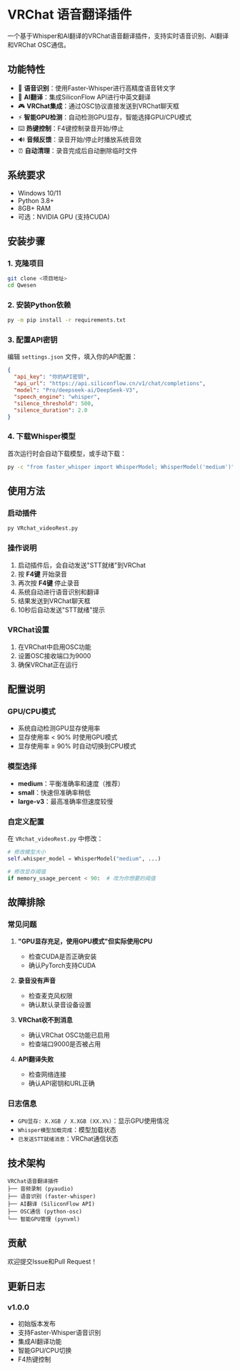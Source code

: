 # VRChat 语音翻译插件

一个基于Whisper和AI翻译的VRChat语音翻译插件，支持实时语音识别、AI翻译和VRChat OSC通信。

## 功能特性

- 🎤 **语音识别**：使用Faster-Whisper进行高精度语音转文字
- 🤖 **AI翻译**：集成SiliconFlow API进行中英文翻译
- 🎮 **VRChat集成**：通过OSC协议直接发送到VRChat聊天框
- ⚡ **智能GPU检测**：自动检测GPU显存，智能选择GPU/CPU模式
- ⌨️ **热键控制**：F4键控制录音开始/停止
- 🔊 **音频反馈**：录音开始/停止时播放系统音效
- ⏰ **自动清理**：录音完成后自动删除临时文件

## 系统要求

- Windows 10/11
- Python 3.8+
- 8GB+ RAM
- 可选：NVIDIA GPU (支持CUDA)

## 安装步骤

### 1. 克隆项目
```bash
git clone <项目地址>
cd Qwesen
```

### 2. 安装Python依赖
```bash
py -m pip install -r requirements.txt
```

### 3. 配置API密钥
编辑 `settings.json` 文件，填入你的API配置：
```json
{
  "api_key": "你的API密钥",
  "api_url": "https://api.siliconflow.cn/v1/chat/completions",
  "model": "Pro/deepseek-ai/DeepSeek-V3",
  "speech_engine": "whisper",
  "silence_threshold": 500,
  "silence_duration": 2.0
}
```

### 4. 下载Whisper模型
首次运行时会自动下载模型，或手动下载：
```bash
py -c "from faster_whisper import WhisperModel; WhisperModel('medium')"
```

## 使用方法

### 启动插件
```bash
py VRchat_videoRest.py
```

### 操作说明
1. 启动插件后，会自动发送"STT就绪"到VRChat
2. 按 **F4键** 开始录音
3. 再次按 **F4键** 停止录音
4. 系统自动进行语音识别和翻译
5. 结果发送到VRChat聊天框
6. 10秒后自动发送"STT就绪"提示

### VRChat设置
1. 在VRChat中启用OSC功能
2. 设置OSC接收端口为9000
3. 确保VRChat正在运行

## 配置说明

### GPU/CPU模式
- 系统自动检测GPU显存使用率
- 显存使用率 < 90% 时使用GPU模式
- 显存使用率 ≥ 90% 时自动切换到CPU模式

### 模型选择
- **medium**：平衡准确率和速度（推荐）
- **small**：快速但准确率稍低
- **large-v3**：最高准确率但速度较慢

### 自定义配置
在 `VRchat_videoRest.py` 中修改：
```python
# 修改模型大小
self.whisper_model = WhisperModel("medium", ...)

# 修改显存阈值
if memory_usage_percent < 90:  # 改为你想要的阈值
```

## 故障排除

### 常见问题

1. **"GPU显存充足，使用GPU模式"但实际使用CPU**
   - 检查CUDA是否正确安装
   - 确认PyTorch支持CUDA

2. **录音没有声音**
   - 检查麦克风权限
   - 确认默认录音设备设置

3. **VRChat收不到消息**
   - 确认VRChat OSC功能已启用
   - 检查端口9000是否被占用

4. **API翻译失败**
   - 检查网络连接
   - 确认API密钥和URL正确

### 日志信息
- `GPU显存: X.XGB / X.XGB (XX.X%)`：显示GPU使用情况
- `Whisper模型加载完成`：模型加载状态
- `已发送STT就绪消息`：VRChat通信状态

## 技术架构

```
VRChat语音翻译插件
├── 音频录制 (pyaudio)
├── 语音识别 (faster-whisper)
├── AI翻译 (SiliconFlow API)
├── OSC通信 (python-osc)
└── 智能GPU管理 (pynvml)
```
## 贡献

欢迎提交Issue和Pull Request！

## 更新日志

### v1.0.0
- 初始版本发布
- 支持Faster-Whisper语音识别
- 集成AI翻译功能
- 智能GPU/CPU切换
- F4热键控制 
